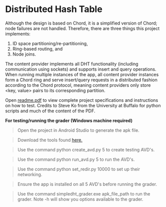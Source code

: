 # Distributed Hash Table
Although the design is based on Chord, it is a simplified version of Chord; node failures are not
handled. Therefore, there are three things this project implements:
1) ID space partitioning/re-partitioning,
2) Ring-based routing, and
3) Node joins.

The content provider implements all DHT functionality (including communication using sockets) and
supports insert and query operations. When running multiple instances of the app, all content
provider instances form a Chord ring and serve insert/query requests in a distributed
fashion according to the Chord protocol, meaning content providers only store <key, value> pairs to its corresponding partition.

Open [readme.pdf](https://github.com/Cabbler25/SimpleDHT/blob/master/readme.pdf) to view complete project specifications and instructions on how to test. Credits to Steve Ko from the University at Buffalo for python scripts and much of the content of the PDF.

**For testing/running the grader (Windows machine required)**
>Open the project in Android Studio to generate the apk file.

>Download the tools found [here.](https://github.com/Cabbler25/Distributed-Hash-Table/tree/master/Testing_Tools)

>Use the command python create_avd.py 5 to create testing AVD's.

>Use the command python run_avd.py 5 to run the AVD's.

>Use the command python set_redir.py 10000 to set up their networking.

>Ensure the app is installed on all 5 AVD's before running the grader.

>Use the command simpledht_grader.exe apk_file_path to run the grader. Note -h will show you options available to the grader.


